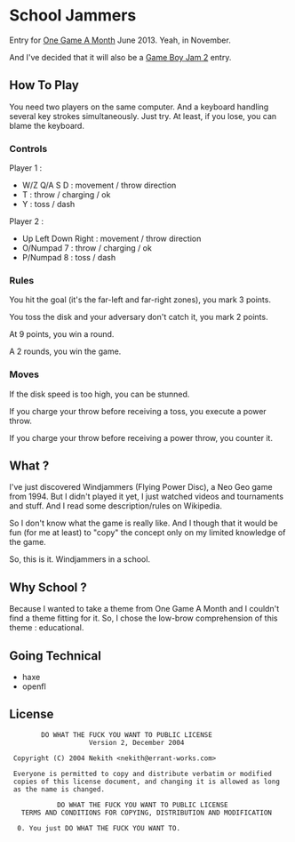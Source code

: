 # School Jammers

Entry for [One Game A Month](http://www.onegameamonth.com "One Game A Month") June 2013.
Yeah, in November.

And I've decided that it will also be a [Game Boy Jam 2](http://gbjam.net "Game Boy Jam") entry.

## How To Play

You need two players on the same computer.
And a keyboard handling several key strokes simultaneously.
Just try. At least, if you lose, you can blame the keyboard.

### Controls

Player 1 :

* W/Z Q/A S D : movement / throw direction
* T : throw / charging / ok
* Y : toss / dash

Player 2 :

* Up Left Down Right : movement / throw direction
* O/Numpad 7 : throw / charging / ok
* P/Numpad 8 : toss / dash

### Rules

You hit the goal (it's the far-left and far-right zones), you mark 3 points.

You toss the disk and your adversary don't catch it, you mark 2 points.

At 9 points, you win a round.

A 2 rounds, you win the game.

### Moves

If the disk speed is too high, you can be stunned.

If you charge your throw before receiving a toss, you execute a power throw.

If you charge your throw before receiving a power throw, you counter it.

## What ?

I've just discovered Windjammers (Flying Power Disc), a Neo Geo game from 1994.
But I didn't played it yet, I just watched videos and tournaments and stuff.
And I read some description/rules on Wikipedia.

So I don't know what the game is really like.
And I though that it would be fun (for me at least) to "copy" the concept only on my limited knowledge of the game.

So, this is it.
Windjammers in a school.

## Why School ?

Because I wanted to take a theme from One Game A Month and I couldn't find a theme fitting for it.
So, I chose the low-brow comprehension of this theme : educational.

## Going Technical

* haxe
* openfl

## License 

            DO WHAT THE FUCK YOU WANT TO PUBLIC LICENSE 
                        Version 2, December 2004 

     Copyright (C) 2004 Nekith <nekith@errant-works.com> 

     Everyone is permitted to copy and distribute verbatim or modified 
     copies of this license document, and changing it is allowed as long 
     as the name is changed. 

                DO WHAT THE FUCK YOU WANT TO PUBLIC LICENSE 
       TERMS AND CONDITIONS FOR COPYING, DISTRIBUTION AND MODIFICATION 

      0. You just DO WHAT THE FUCK YOU WANT TO.

